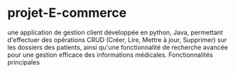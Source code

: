 # projet-E-commerce
 une application de gestion client développée en python, Java, permettant d'effectuer des opérations CRUD (Créer, Lire, Mettre à jour, Supprimer) sur les dossiers des patients, ainsi qu'une fonctionnalité de recherche avancée pour une gestion efficace des informations médicales.  Fonctionnalités principales 
